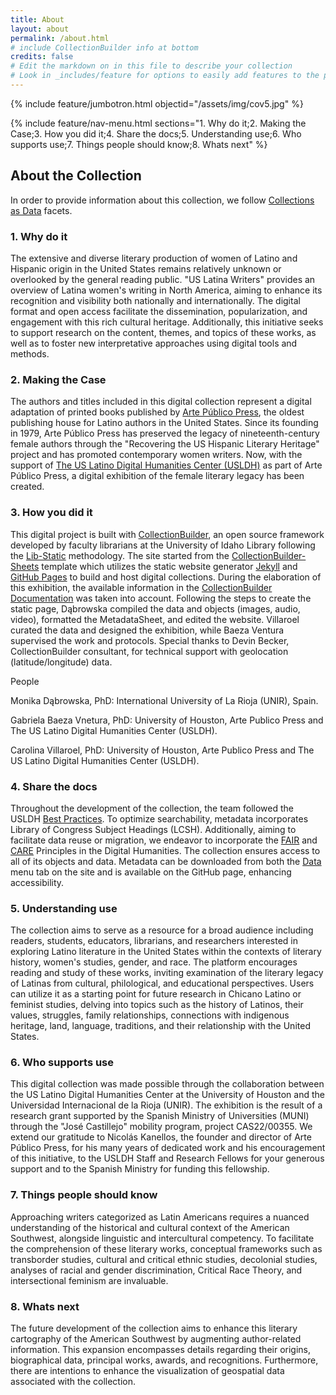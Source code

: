 ```yaml
---
title: About
layout: about
permalink: /about.html
# include CollectionBuilder info at bottom
credits: false
# Edit the markdown on in this file to describe your collection
# Look in _includes/feature for options to easily add features to the page
---
```


{% include feature/jumbotron.html objectid="/assets/img/cov5.jpg" %}

{% include feature/nav-menu.html sections="1. Why do it;2. Making the Case;3. How you did it;4. Share the docs;5. Understanding use;6. Who supports use;7. Things people should know;8. Whats next" %}

## About the Collection

In order to provide information about this collection, we follow [Collections as Data](https://collectionsasdata.github.io/facet7/) facets.
### 1. Why do it

The extensive and diverse literary production of women of Latino and Hispanic origin in the United States remains relatively unknown or overlooked by the general reading public. "US Latina Writers" provides an overview of Latina women's writing in North America, aiming to enhance its recognition and visibility both nationally and internationally. The digital format and open access facilitate the dissemination, popularization, and engagement with this rich cultural heritage. Additionally, this initiative seeks to support research on the content, themes, and topics of these works, as well as to foster new interpretative approaches using digital tools and methods.
### 2. Making the Case

The authors and titles included in this digital collection represent a digital adaptation of printed books published by [Arte Público Press](https://artepublicopress.com/), the oldest publishing house for Latino authors in the United States. Since its founding in 1979, Arte Público Press has preserved the legacy of nineteenth-century female authors through the "Recovering the US Hispanic Literary Heritage" project and has promoted contemporary women writers. Now, with the support of [The US Latino Digital Humanities Center (USLDH)](https://artepublicopress.com/digital-humanities/) as part of Arte Público Press, a digital exhibition of the female literary legacy has been created.

### 3. How you did it

This digital project is built with [CollectionBuilder](https://collectionbuilder.github.io/), an open source framework developed by faculty librarians at the University of Idaho Library following the [Lib-Static](https://lib-static.github.io/) methodology. The site started from the [CollectionBuilder-Sheets](https://github.com/CollectionBuilder/collectionbuilder-sheets) template which utilizes the static website generator [Jekyll](https://jekyllrb.com/) and [GitHub Pages](https://pages.github.com/) to build and host digital collections. During the elaboration of this exhibition, the available information in the [CollectionBuilder Documentation](https://collectionbuilder.github.io/cb-docs/) was taken into account. Following the steps to create the static page, Dąbrowska compiled the data and objects (images, audio, video), formatted the MetadataSheet, and edited the website. Villaroel curated the data and designed the exhibition, while Baeza Ventura supervised the work and protocols. Special thanks to Devin Becker, CollectionBuilder consultant, for technical support with geolocation (latitude/longitude) data.

People

Monika Dąbrowska, PhD: International University of La Rioja (UNIR), Spain.

Gabriela Baeza Vnetura, PhD: University of Houston, Arte Publico Press and The US Latino Digital Humanities Center (USLDH).

Carolina Villaroel, PhD: University of Houston, Arte Publico Press and The US Latino Digital Humanities Center (USLDH).

### 4. Share the docs

Throughout the development of the collection, the team followed the USLDH [Best Practices](https://artepublicopress.com/digital-humanities/). To optimize searchability, metadata incorporates Library of Congress Subject Headings (LCSH). Additionally, aiming to facilitate data reuse or migration, we endeavor to incorporate the [FAIR](https://www.go-fair.org/go-fair-initiative/) and [CARE](https://www.gida-global.org/care) Principles in the Digital Humanities. The collection ensures access to all of its objects and data. Metadata can be downloaded from both the [Data](https://dhcast.github.io/US-Latina/data.html) menu tab on the site and is available on the GitHub page, enhancing accessibility.

### 5. Understanding use

The collection aims to serve as a resource for a broad audience including readers, students, educators, librarians, and researchers interested in exploring Latino literature in the United States within the contexts of literary history, women's studies, gender, and race. The platform encourages reading and study of these works, inviting examination of the literary legacy of Latinas from cultural, philological, and educational perspectives. Users can utilize it as a starting point for future research in Chicano Latino or feminist studies, delving into topics such as the history of Latinos, their values, struggles, family relationships, connections with indigenous heritage, land, language, traditions, and their relationship with the United States.

### 6. Who supports use

This digital collection was made possible through the collaboration between the US Latino Digital Humanities Center at the University of Houston and the Universidad Internacional de la Rioja (UNIR). The exhibition is the result of a research grant supported by the Spanish Ministry of Universities (MUNI) through the "José Castillejo" mobility program, project CAS22/00355. We extend our gratitude to Nicolás Kanellos, the founder and director of Arte Público Press, for his many years of dedicated work and his encouragement of this initiative, to the USLDH Staff and Research Fellows for your generous support and to the Spanish Ministry for funding this fellowship.

### 7. Things people should know

Approaching writers categorized as Latin Americans requires a nuanced understanding of the historical and cultural context of the American Southwest, alongside linguistic and intercultural competency. To facilitate the comprehension of these literary works, conceptual frameworks such as transborder studies, cultural and critical ethnic studies, decolonial studies, analyses of racial and gender discrimination, Critical Race Theory, and intersectional feminism are invaluable.

### 8. Whats next

The future development of the collection aims to enhance this literary cartography of the American Southwest by augmenting author-related information. This expansion encompasses details regarding their origins, biographical data, principal works, awards, and recognitions. Furthermore, there are intentions to enhance the visualization of geospatial data associated with the collection.





